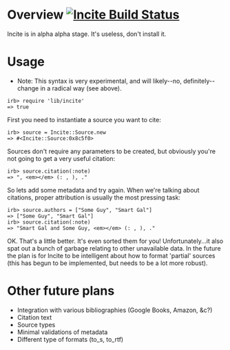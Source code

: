 # Overview [![Incite Build Status][Build Icon]][Build Status]

[Build Status]: http://travis-ci.org/site5/incite
[Build Icon]: https://secure.travis-ci.org/site5/incite.png?branch=master

Incite is in alpha alpha stage.  It's useless, don't install it.

# Usage

* Note: This syntax is very experimental, and will likely--no, definitely--change in a radical way (see above).

```
irb> require 'lib/incite'
=> true
```

First you need to instantiate a source you want to cite:

```
irb> source = Incite::Source.new
=> #<Incite::Source:0x8c5f0>
```

Sources don't require any parameters to be created, but obviously you're not going to get a very useful citation:

```
irb> source.citation(:note)
=> ", <em></em> (: , ), ."
```

So lets add some metadata and try again. When we're talking about citations, proper attribution is usually the most pressing task:

```
irb> source.authors = ["Some Guy", "Smart Gal"]
=> ["Some Guy", "Smart Gal"]
irb> source.citation(:note)
=> "Smart Gal and Some Guy, <em></em> (: , ), ."
```

OK.  That's a little better.  It's even sorted them for you!  Unfortunately...it also spat out a bunch of garbage relating to other unavailable data.  In the future the plan is for Incite to be intelligent about how to format 'partial' sources (this has begun to be implemented, but needs to be a lot more robust).

# Other future plans

* Integration with various bibliographies (Google Books, Amazon, &c?)
* Citation text
* Source types
* Minimal validations of metadata
* Different type of formats (to_s, to_rtf)
